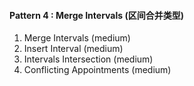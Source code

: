 #### Pattern 4 : Merge Intervals (区间合并类型)
1. Merge Intervals (medium)
2. Insert Interval (medium)
3. Intervals Intersection (medium)
4. Conflicting Appointments (medium)
